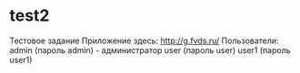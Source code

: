 # test2
Тестовое задание
Приложение здесь: http://g.fvds.ru/
Пользователи: 
  admin (пароль admin) - администратор
  user (пароль user)
  user1 (пароль user1)
